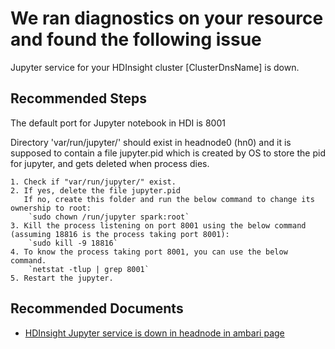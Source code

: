 <properties
    pageTitle="HDInsight Jupyter service is down in headnode in ambari page"
    description="Jupyter service is down in headnode(hn0) in ambari page or Jupytor 500 error - The port is already in use"
    infoBubbleText="Found recent service is down in in ambari. See details on the right."
    service="microsoft.hdinsight"
    resource="clusters"
    authors="Sainath"
    ms.author="v-samaly"
    displayOrder=""
    articleId="HDI_JupyterPortInUse"
    diagnosticScenario="HDInsightJupyterPortAlreadyInUseInsight"
    selfHelpType="rca"
    supportTopicIds="32636430"
    resourceTags=""
    productPesIds="15078"
    cloudEnvironments="public"
/>

# We ran diagnostics on your resource and found the following issue

Jupyter service for your HDInsight cluster <!--$ClusterDnsName-->[ClusterDnsName]<!--/$ClusterDnsName--> is down.

## **Recommended Steps**

The default port for Jupyter notebook in HDI is 8001

Directory 'var/run/jupyter/' should exist in headnode0 (hn0) and it is supposed to contain a file jupyter.pid which is created by OS to store the pid for jupyter, and gets deleted when process dies. 

	1. Check if "var/run/jupyter/" exist.
	2. If yes, delete the file jupyter.pid
	   If no, create this folder and run the below command to change its ownership to root:
		`sudo chown /run/jupyter spark:root`
	3. Kill the process listening on port 8001 using the below command (assuming 18816 is the process taking port 8001):
		`sudo kill -9 18816`
	4. To know the process taking port 8001, you can use the below command.
		`netstat -tlup | grep 8001`
	5. Restart the jupyter.
	

## **Recommended Documents**

* [HDInsight Jupyter service is down in headnode in ambari page](https://msdata.visualstudio.com/HDInsight/_wiki/wikis/HDInsight.wiki?pagePath=%2FWIKI%2FTSGs%2FSpark%2FNotebooks%2FJupyter%2FJupyter%20The%20port%208001%20is%20already%20in%20use%20trying%20another%20port&pageId=4539&wikiVersion=GBwikiMaster)
